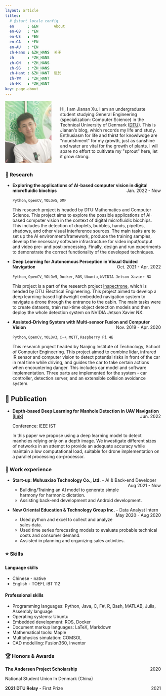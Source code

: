 ```yaml
---
layout: article
titles:
  # @start locale config
  en      : &EN       About
  en-GB   : *EN
  en-US   : *EN
  en-CA   : *EN
  en-AU   : *EN
  zh-Hans : &ZH_HANS  关于
  zh      : *ZH_HANS
  zh-CN   : *ZH_HANS
  zh-SG   : *ZH_HANS
  zh-Hant : &ZH_HANT  關於
  zh-TW   : *ZH_HANT
  zh-HK   : *ZH_HANT
key: page-about
---
```


<div style="float:left; margin-right:2em;">
    <img src="https://raw.githubusercontent.com/JiananAlvin/ImageBed/master/202201300229178.jpg" width="150"/>
</div>
<div>
    <br>Hi, I am Jianan Xu. I am an undergraduate student studying General Engineering (specialization: Computer Science) in the Technical University of Denmark (<a href="https://www.dtu.dk">DTU</a>). This is Jianan's blog, which records my life and study. Enthusiasm for life and thirst for knowlwdge are "nourishment" for my growth, just as sunshine and water are vital for the growth of plants. I will spare no effort to cultivate my "sprout" here, let it grow strong.
<br><br> </div>

### :microscope: Research

* <p style="text-align:left;"><b>Exploring the applications of AI-based computer vision in digital microfluidic biochips</b><span style="float:right;">Jan. 2022 - Now</span></p>
  <p><code>Python</code>, <code>OpenCV</code>, <code>YOLOv5</code>, <code>DMF</code>
  <p>This research project is headed by DTU Mathematics and Computer Science. This project aims to explore the possible applications of AI-based computer vision in the context of digital microfluidic biochips. This includes the detection of droplets, bubbles, hands, pipettes, shadows, and other visual interference sources. The main tasks are to set up the AI environment/framework, produce the training samples, develop the necessary software infrastructure for video input/output and video pre- and post-processing. Finally, design and run experiments to demonstrate the correct functionality of the developed techniques.</p>

* <p style="text-align:left;"><b>Deep Learning for Autonomous Perception in Visual Guided Navigation</b><span style="float:right;">Oct. 2021 - Apr. 2022</span></p>
  <p><code>Python</code>, <code>OpenCV</code>, <code>YOLOv5</code>, <code>Docker</code>, <code>ROS</code>, <code>Ubuntu</code>, <code>NVIDIA Jetson Xavier NX</code></p>
  <p>This project is a part of the research project <a href="https://www.dtu.dk/english/news/Nyhed?id=%7BF8B2908E-FAC2-48AB-A1A5-060839E880C8%7D">Inspectrone</a>, which is headed by DTU Electrical Engineering. This project aimed to develop a deep learning-based lightweight embedded navigation system to navigate a drone through the entrance to the cabin. The main tasks were to create datasets, train real-time object detection models and then deploy the whole detection system on NVIDIA Jetson Xavier NX.</p>

* <p style="text-align:left;"><b>Assisted-Driving System with Multi-sensor Fusion and Computer Vision</b><span style="float:right;">Nov. 2019 - Apr. 2020</span></p>
  <p><code>Python</code>, <code>OpenCV</code>, <code>YOLOv3</code>, <code>C++</code>, <code>MQTT</code>, <code>Raspberry Pi 4B</code>
  <p>This research project headed by Nanjing Institute of Technology, School of Computer Engineering. This project aimed to combine lidar, infrared IR sensor and computer vision to detect potential risks in front of the car in real time while driving, and guides the car to take certain actions when encountering danger. This includes car model and software implementation. Three parts are implemented for the system - car controller, detection server, and an extensible collision avoidance system. </p>

## :newspaper: Publication

* <p style="text-align:left;"><b>Depth-based Deep Learning for Manhole Detection in UAV Navigation <a href="https://ieeexplore.ieee.org/abstract/document/9827720">[link]</a></b><span style="float:right;">Jun. 2022</span></p>
  <p>Conference: IEEE IST</p>
  <p>In this paper we propose using a deep learning model to detect manholes relying only on a depth image. We investigate different sizes of networks in an attempt to provide an adequate accuracy while maintain a low computational load, suitable for drone implementation on a parallel processing co-processor.</p>

### :briefcase: Work experience

* <p style="text-align:left;"><b>Start-up: Muhuaxiao Technology Co., Ltd.</b> - AI & Back-end Developer<span style="float:right;">Aug 2021 - Now</span></p>
  <p><ul>
    <li>Building/Training an AI model to generate simple harmony for harmonic dictation.</li>
    <li>Assisting back-end development and Android development.</li>
  </ul></p>

* <p style="text-align:left;"><b>New Oriental Education & Technology Group Inc.</b> - Data Analyst Intern<span style="float:right;">May 2020 - Aug 2020</span></p>
  <p><ul>
    <li>Used python and excel to collect and analyze sales data.</li>
    <li>Used time series forecasting models to evaluate probable technical costs and consumer demand.</li>
    <li>Assisted in planning and organizing sales activities.</li>
  </ul></p>

### :star: Skills

#### Language skills

<p><ul>
  <li>Chinese - native</li>
  <li>English - TOEFL iBT 112</li>
</ul></p>

#### Professional skills

<p><ul>
  <li>Programming languages: Python, Java, C, F#, R, Bash, MATLAB, Julia, Assembly language</li>
  <li>Operating systems: Ubuntu</li>
  <li>Embedded development: ROS, Docker</li>
  <li>Document markup languages: LaTeX, Markdown</li>
  <li>Mathematical tools: Maple</li>
  <li>Multiphysics simulation: COMSOL</li>
  <li>CAD modelling: Fusion360, Inventor</li>
</ul></p>


### :trophy: Honors & Awards

<p style="text-align:left;"><b>The Andersen Project Scholarship</b><span style="float:right;">2020</span></p>
<p>National Student Union In Denmark (China)</p>

<p style="text-align:left;"><b>2021 DTU Relay</b> - First Prize<span style="float:right;">2021</span></p>

